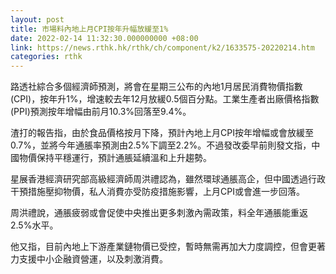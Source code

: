 ```yaml
---
layout: post
title: 市場料內地上月CPI按年升幅放緩至1%
date: 2022-02-14 11:32:30.000000000 +08:00
link: https://news.rthk.hk/rthk/ch/component/k2/1633575-20220214.htm
categories: rthk
---
```


路透社綜合多個經濟師預測，將會在星期三公布的內地1月居民消費物價指數(CPI)，按年升1%，增速較去年12月放緩0.5個百分點。工業生產者出廠價格指數(PPI)預測按年增幅由前月10.3%回落至9.4%。

渣打的報告指，由於食品價格按月下降，預計內地上月CPI按年增幅或會放緩至0.7%，並將今年通脹率預測由2.5%下調至2.2%。不過發改委早前則發文指，中國物價保持平穩運行，預計通脹延續溫和上升趨勢。

星展香港經濟研究部高級經濟師周洪禮認為，雖然環球通脹高企，但中國透過行政干預措施壓抑物價，私人消費亦受防疫措施影響，上月CPI或會進一步回落。

周洪禮說，通脹疲弱或會促使中央推出更多刺激內需政策，料全年通脹能重返2.5%水平。

他又指，目前內地上下游產業鏈物價已受控，暫時無需再加大力度調控，但會更著力支援中小企融資營運，以及刺激消費。
